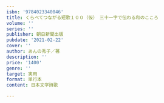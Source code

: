```yaml
---
isbn: '9784023340046'
title: くらべてつながる短歌１００（仮）　三十一字で伝わる和のこころ
volume: ''
series: ''
publisher: 朝日新聞出版
pubdate: '2021-02-22'
cover: ''
author: あんの秀子／著
description: ''
price: '1400'
genre: ''
target: 実用
format: 単行本
content: 日本文学詩歌

---
```

